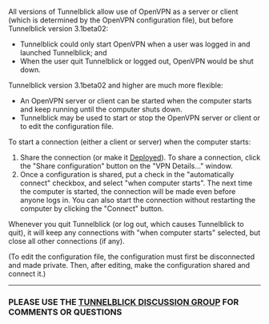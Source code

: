 All versions of Tunnelblick allow use of OpenVPN as a server or client (which is determined by the OpenVPN configuration file), but before Tunnelblick version 3.1beta02:
  * Tunnelblick could only start OpenVPN when a user was logged in and launched Tunnelblick; and
  * When the user quit Tunnelblick or logged out, OpenVPN would be shut down.

Tunnelblick version 3.1beta02 and higher are much more flexible:
  * An OpenVPN server or client can be started when the computer starts and keep running until the computer shuts down.
  * Tunnelblick may be used to start or stop the OpenVPN server or client or to edit the configuration file.

To start a connection (either a client or server) when the computer starts:
  1. Share the connection (or make it [Deployed](cCusDeployed.md)). To share a connection, click the "Share configuration" button on the "VPN Details…" window.
  1. Once a configuration is shared, put a check in the "automatically connect" checkbox, and select "when computer starts". The next time the computer is started, the connection will be made even before anyone logs in. You can also start the connection without restarting the computer by clicking the "Connect" button.

Whenever you quit Tunnelblick (or log out, which causes Tunnelblick to quit), it will keep any connections with "when computer starts" selected, but close all other connections (if any).

(To edit the configuration file, the configuration must first be disconnected and made private. Then, after editing, make the configuration shared and connect it.)


---


### PLEASE USE THE [TUNNELBLICK DISCUSSION GROUP](https://groups.google.com/forum/#!forum/tunnelblick-discuss) FOR COMMENTS OR QUESTIONS